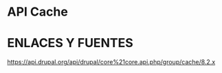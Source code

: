 API Cache
========





ENLACES Y FUENTES
=================
https://api.drupal.org/api/drupal/core%21core.api.php/group/cache/8.2.x
